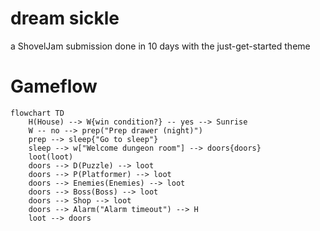 # dream sickle

a ShovelJam submission done in 10 days with the just-get-started theme

# Gameflow

```mermaid
flowchart TD
	H(House) --> W{win condition?} -- yes --> Sunrise
	W -- no --> prep("Prep drawer (night)")
	prep --> sleep{"Go to sleep"}
	sleep --> w["Welcome dungeon room"] --> doors{doors}
	loot(loot)
	doors --> D(Puzzle) --> loot
	doors --> P(Platformer) --> loot
	doors --> Enemies(Enemies) --> loot
	doors --> Boss(Boss) --> loot
	doors --> Shop --> loot
	doors --> Alarm("Alarm timeout") --> H
	loot --> doors
```
